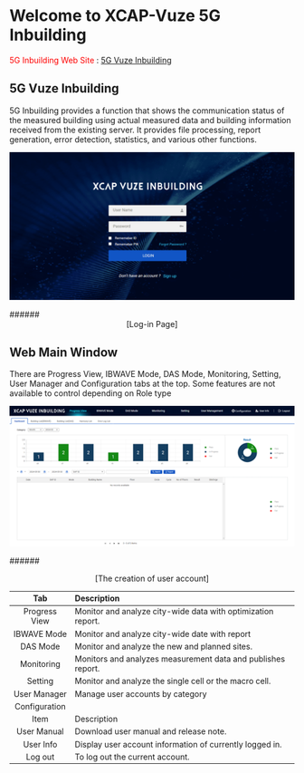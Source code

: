 # Welcome to XCAP-Vuze 5G Inbuilding

<span style="color:red">5G Inbuilding Web Site</span> : [5G Vuze Inbuilding](https://183.99.50.31:13201/)


## 5G Vuze Inbuilding
5G Inbuilding provides a function that shows the communication status of the measured building using actual measured data and building information received from the existing server. It provides file processing, report generation, error detection, statistics, and various other functions.





<p align="center">
  <img src="https://github.com/Innowireless-SE/5G_Vuze_Inbuilding_User_Manual/blob/master/docs/images/GetStarted/1-1.png?raw=true">
</p>
######<center>[Log-in Page]</center>  


## Web Main Window
There are Progress View, IBWAVE Mode, DAS Mode, Monitoring, Setting, User Manager and Configuration tabs at the top.
Some features are not available to control depending on Role type

<p align="center">
  <img src="https://github.com/Innowireless-SE/5G_Vuze_Inbuilding_User_Manual/blob/master/docs/images/GetStarted/1-0.png?raw=true">
</p>

######<center>[The creation of user account]</center>  

<center> 

| Tab |	Description |
|:----------:|:----------|
|Progress View|	Monitor and analyze city-wide data with optimization report.|
|IBWAVE Mode  |Monitor and analyze city-wide date with report|
|DAS Mode|	Monitor and analyze the new and planned sites.|
|Monitoring|	Monitors and analyzes measurement data and publishes report.|
|Setting|	Monitor and analyze the single cell or the macro cell.|
|User Manager|	Manage user accounts by category|
|Configuration	|
|Item|	Description|
|User Manual|	Download user manual and release note.|
|User Info|	Display user account information of currently logged in.|
|Log out|	To log out the current account.|
</center>



